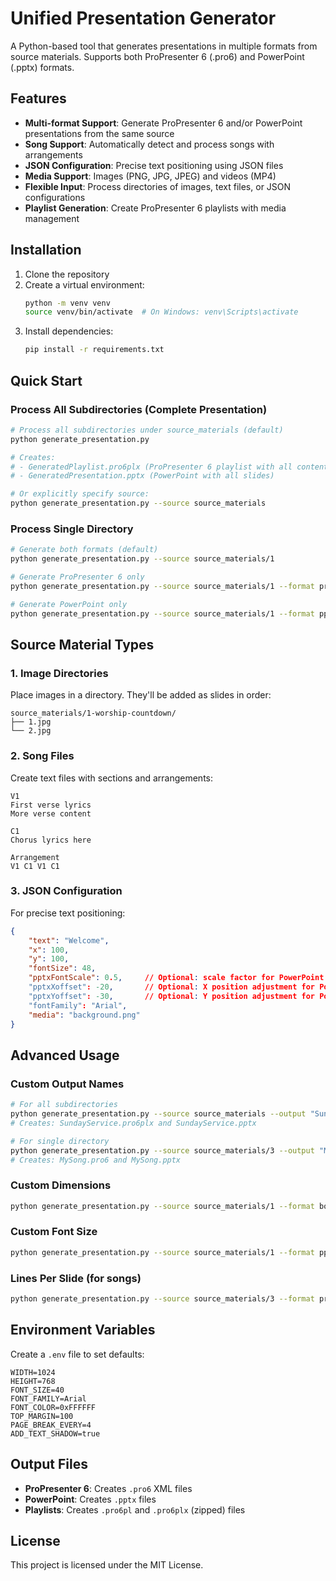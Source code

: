 # Unified Presentation Generator

A Python-based tool that generates presentations in multiple formats from source materials. Supports both ProPresenter 6 (.pro6) and PowerPoint (.pptx) formats.

## Features

- **Multi-format Support**: Generate ProPresenter 6 and/or PowerPoint presentations from the same source
- **Song Support**: Automatically detect and process songs with arrangements
- **JSON Configuration**: Precise text positioning using JSON files
- **Media Support**: Images (PNG, JPG, JPEG) and videos (MP4)
- **Flexible Input**: Process directories of images, text files, or JSON configurations
- **Playlist Generation**: Create ProPresenter 6 playlists with media management

## Installation

1. Clone the repository
2. Create a virtual environment:
   ```bash
   python -m venv venv
   source venv/bin/activate  # On Windows: venv\Scripts\activate
   ```
3. Install dependencies:
   ```bash
   pip install -r requirements.txt
   ```

## Quick Start

### Process All Subdirectories (Complete Presentation)
```bash
# Process all subdirectories under source_materials (default)
python generate_presentation.py

# Creates:
# - GeneratedPlaylist.pro6plx (ProPresenter 6 playlist with all content)
# - GeneratedPresentation.pptx (PowerPoint with all slides)

# Or explicitly specify source:
python generate_presentation.py --source source_materials
```

### Process Single Directory
```bash
# Generate both formats (default)
python generate_presentation.py --source source_materials/1

# Generate ProPresenter 6 only
python generate_presentation.py --source source_materials/1 --format pro6

# Generate PowerPoint only
python generate_presentation.py --source source_materials/1 --format pptx
```

## Source Material Types

### 1. Image Directories
Place images in a directory. They'll be added as slides in order:
```
source_materials/1-worship-countdown/
├── 1.jpg
└── 2.jpg
```

### 2. Song Files
Create text files with sections and arrangements:
```
V1
First verse lyrics
More verse content

C1
Chorus lyrics here

Arrangement
V1 C1 V1 C1
```

### 3. JSON Configuration
For precise text positioning:
```json
{
    "text": "Welcome",
    "x": 100,
    "y": 100,
    "fontSize": 48,
    "pptxFontScale": 0.5,     // Optional: scale factor for PowerPoint (0.5 = half size)
    "pptxXoffset": -20,       // Optional: X position adjustment for PowerPoint
    "pptxYoffset": -30,       // Optional: Y position adjustment for PowerPoint
    "fontFamily": "Arial",
    "media": "background.png"
}
```

## Advanced Usage

### Custom Output Names
```bash
# For all subdirectories
python generate_presentation.py --source source_materials --output "SundayService"
# Creates: SundayService.pro6plx and SundayService.pptx

# For single directory
python generate_presentation.py --source source_materials/3 --output "MySong"
# Creates: MySong.pro6 and MySong.pptx
```

### Custom Dimensions
```bash
python generate_presentation.py --source source_materials/1 --format both --width 1920 --height 1080
```

### Custom Font Size
```bash
python generate_presentation.py --source source_materials/1 --format pptx --font-size 48
```

### Lines Per Slide (for songs)
```bash
python generate_presentation.py --source source_materials/3 --format pro6 --lines-per-slide 6
```

## Environment Variables

Create a `.env` file to set defaults:

```env
WIDTH=1024
HEIGHT=768
FONT_SIZE=40
FONT_FAMILY=Arial
FONT_COLOR=0xFFFFFF
TOP_MARGIN=100
PAGE_BREAK_EVERY=4
ADD_TEXT_SHADOW=true
```

## Output Files

- **ProPresenter 6**: Creates `.pro6` XML files
- **PowerPoint**: Creates `.pptx` files
- **Playlists**: Creates `.pro6pl` and `.pro6plx` (zipped) files

## License

This project is licensed under the MIT License.